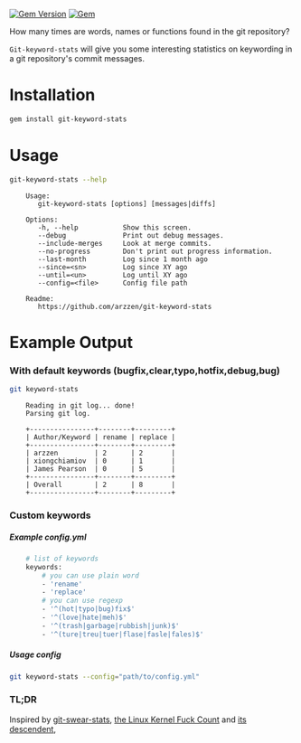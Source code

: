 [![Gem Version](https://badge.fury.io/rb/git-keyword-stats.svg)](https://rubygems.org/gems/git-keyword-stats) [![Gem](https://img.shields.io/gem/dt/git-keyword-stats.svg)](https://rubygems.org/gems/git-keyword-stats)

How many times are words, names or functions found in the git repository? 

`Git-keyword-stats` will give you some interesting statistics on keywording in a
git repository's commit messages. 


# Installation

```sh
gem install git-keyword-stats
```

# Usage

```sh
git-keyword-stats --help
```

```
    Usage:
       git-keyword-stats [options] [messages|diffs]
    
    Options:
       -h, --help           Show this screen.
       --debug              Print out debug messages.
       --include-merges     Look at merge commits.
       --no-progress        Don't print out progress information.
       --last-month         Log since 1 month ago
       --since=<sn>         Log since XY ago
       --until=<un>         Log until XY ago
       --config=<file>      Config file path
    
    Readme:
       https://github.com/arzzen/git-keyword-stats
```

# Example Output

### With default keywords (bugfix,clear,typo,hotfix,debug,bug)

```sh
git keyword-stats 
```

```
    Reading in git log... done!
    Parsing git log.
    
    +----------------+--------+---------+
    | Author/Keyword | rename | replace |
    +----------------+--------+---------+
    | arzzen         | 2      | 2       |
    | xiongchiamiov  | 0      | 1       |
    | James Pearson  | 0      | 5       |
    +----------------+--------+---------+
    | Overall        | 2      | 8       |
    +----------------+--------+---------+
```

### Custom keywords

##### Example config.yml

```sh
    # list of keywords
    keywords:
        # you can use plain word
        - 'rename'
        - 'replace'
        # you can use regexp
        - '^(hot|typo|bug)fix$'
        - '^(love|hate|meh)$'
        - '^(trash|garbage|rubbish|junk)$'
        - '^(ture|treu|tuer|flase|fasle|fales)$'
```   

##### Usage config    
    
```sh
git keyword-stats --config="path/to/config.yml"
``` 
        
### TL;DR

Inspired by [git-swear-stats], [the Linux Kernel Fuck Count] and [its descendent],

[the Linux Kernel Fuck Count]: http://durak.org/sean/pubs/kfc/
[its descendent]: http://www.vidarholen.net/contents/wordcount/
[git-swear-stats]: https://github.com/xiongchiamiov/git-swear-stats



